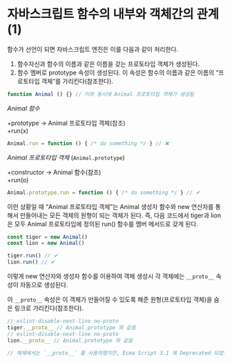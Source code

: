 # 자바스크립트 함수의 내부와 객체간의 관계(1)

함수가 선언이 되면 자바스크립트 엔진은 이를 다음과 같이 처리한다.

1. 함수자신과 함수의 이름과 같은 이름을 갖는 프로토타입 객체가 생성된다. 
2. 함수 멤버로 prototype 속성이 생성된다. 이 속성은 함수의 이름과 같은 이름의 “프로토타입 객체”를 가리킨다(참조한다).

```js
function Animal () {} // 이와 동시에 Animal 프로토타입 객체가 생성됨
```

*Animal 함수*

+prototype → Animal 프로토타입 객체(참조)  
+run(x)
```js
Animal.run = function () { /* do something */ } // ❌
```
*Animal 프로토타입 객체* (`Animal.prototype`)

+constructor → Animal 함수(참조)    
+run(o)
```js
Animal.prototype.run = function () { /* do something */ } // ✔
```

이런 상황일 때 “Animal 프로토타입 객체”는  Animal 생성자 함수와 new 연산자를 통해서 만들어내는 모든 객체의 원형이 되는 객체가 된다. 즉, 다음 코드에서 tiger과 lion은 모두 Animal 프로토타입에 정의된 run() 함수를 멤버 메서드로 갖게 된다.

```js
const tiger = new Animal()
const lion = new Animal()

tiger.run() // ✔
lion.run() // ✔
```

이렇게 new 연산자와 생성자 함수를 이용하여 객체 생성시 각 객체에는 `__proto__` 속성이 자동으로 생성된다.  

이 `__proto__` 속성은 이 객체가 만들어질 수 있도록 해준 원형(프로토타입 객체)을 숨은 링크로 가리킨다(참조한다).

```js
// eslint-disable-next-line no-proto
tiger.__proto__ // Animal.prototype 와 같음
// eslint-disable-next-line no-proto
lion.__proto__ // Animal.prototype 와 같음

// 예제에서는 `__proto__` 를 사용하였지만, Ecma Script 3.1 에 Deprecated 되었기에, `__proto__` 대신 `Object.getPrototype`, `Object.setPrototype`를 사용해야 함
```